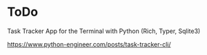 # ToDo

Task Tracker App for the Terminal with Python (Rich, Typer, Sqlite3)

https://www.python-engineer.com/posts/task-tracker-cli/
